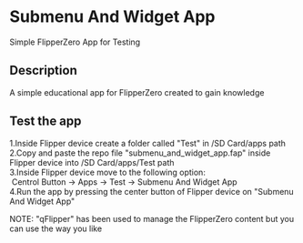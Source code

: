 # Submenu And Widget App

Simple FlipperZero App for Testing

## Description

A simple educational app for FlipperZero created to gain knowledge

## Test the app

1.Inside Flipper device create a folder called "Test" in /SD Card/apps path<br>
2.Copy and paste the repo file "submenu_and_widget_app.fap" inside Flipper device into /SD Card/apps/Test path <br>
3.Inside Flipper device move to the following option:<br>
&nbsp;Centrol Button -> Apps -> Test -> Submenu And Widget App<br>
4.Run the app by pressing the center button of Flipper device on "Submenu And Widget App"

NOTE: "qFlipper" has been used to manage the FlipperZero content but you 
can use the way you like
